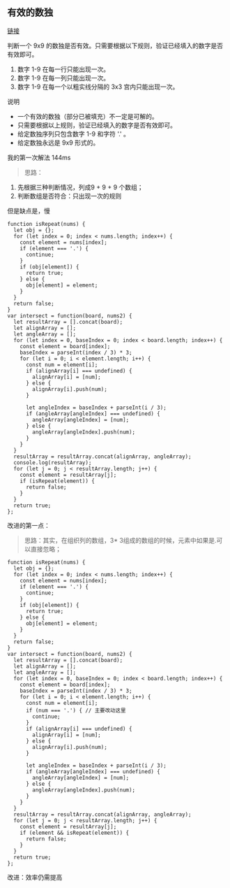 ## 有效的数独

[链接](https://leetcode-cn.com/explore/interview/card/top-interview-questions-easy/1/array/30/)

判断一个 9x9 的数独是否有效。只需要根据以下规则，验证已经填入的数字是否有效即可。

1. 数字 1-9 在每一行只能出现一次。
2. 数字 1-9 在每一列只能出现一次。
3. 数字 1-9 在每一个以粗实线分隔的 3x3 宫内只能出现一次。

说明

* 一个有效的数独（部分已被填充）不一定是可解的。
* 只需要根据以上规则，验证已经填入的数字是否有效即可。
* 给定数独序列只包含数字 1-9 和字符 '.' 。
* 给定数独永远是 9x9 形式的。

我的第一次解法 144ms
 
 > 思路：
 1. 先根据三种判断情况，列成9 + 9 + 9 个数组；
 2. 判断数组是否符合：只出现一次的规则

 但是缺点是，慢

```
function isRepeat(nums) {
  let obj = {};
  for (let index = 0; index < nums.length; index++) {
    const element = nums[index];
    if (element === '.') {
      continue;
    }
    if (obj[element]) {
      return true;
    } else {
      obj[element] = element;
    }
  }
  return false;
}
var intersect = function(board, nums2) {
  let resultArray = [].concat(board);
  let alignArray = [];
  let angleArray = [];
  for (let index = 0, baseIndex = 0; index < board.length; index++) {
    const element = board[index];
    baseIndex = parseInt(index / 3) * 3;
    for (let i = 0; i < element.length; i++) {
      const num = element[i];
      if (alignArray[i] === undefined) {
        alignArray[i] = [num];
      } else {
        alignArray[i].push(num);
      }

      let angleIndex = baseIndex + parseInt(i / 3);
      if (angleArray[angleIndex] === undefined) {
        angleArray[angleIndex] = [num];
      } else {
        angleArray[angleIndex].push(num);
      }
    }
  }
  resultArray = resultArray.concat(alignArray, angleArray);
  console.log(resultArray);
  for (let j = 0; j < resultArray.length; j++) {
    const element = resultArray[j];
    if (isRepeat(element)) {
      return false;
    }
  }
  return true;
};
```

改进的第一点：

> 思路：其实，在组织列的数组，3* 3组成的数组的时候，元素中如果是.可以直接忽略；


```
function isRepeat(nums) {
  let obj = {};
  for (let index = 0; index < nums.length; index++) {
    const element = nums[index];
    if (element === '.') { 
      continue;
    }
    if (obj[element]) {
      return true;
    } else {
      obj[element] = element;
    }
  }
  return false;
}
var intersect = function(board, nums2) {
  let resultArray = [].concat(board);
  let alignArray = [];
  let angleArray = [];
  for (let index = 0, baseIndex = 0; index < board.length; index++) {
    const element = board[index];
    baseIndex = parseInt(index / 3) * 3;
    for (let i = 0; i < element.length; i++) {
      const num = element[i];
      if (num === '.') { // 主要改动这里
        continue;
      }
      if (alignArray[i] === undefined) {
        alignArray[i] = [num];
      } else {
        alignArray[i].push(num);
      }

      let angleIndex = baseIndex + parseInt(i / 3);
      if (angleArray[angleIndex] === undefined) {
        angleArray[angleIndex] = [num];
      } else {
        angleArray[angleIndex].push(num);
      }
    }
  }
  resultArray = resultArray.concat(alignArray, angleArray);
  for (let j = 0; j < resultArray.length; j++) {
    const element = resultArray[j];
    if (element && isRepeat(element)) {
      return false;
    }
  }
  return true;
};

```


改进：效率仍需提高

